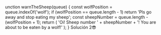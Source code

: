 unction warnTheSheep(queue) {
  const wolfPosition = queue.indexOf('wolf');
  if (wolfPosition == queue.length - 1)
    return 'Pls go away and stop eating my sheep';
  const sheepNumber = queue.length - (wolfPosition + 1);
  return (
    'Oi! Sheep number ' + sheepNumber + '! You are about to be eaten by a wolf!'
  );
}
Solución 2😎
